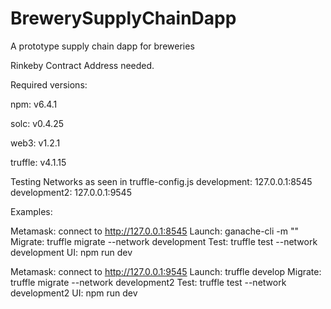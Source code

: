 # BrewerySupplyChainDapp
A prototype supply chain dapp for breweries


Rinkeby Contract Address needed.

Required versions:

npm: v6.4.1

solc: v0.4.25

web3: v1.2.1

truffle: v4.1.15

Testing Networks as seen in truffle-config.js
development: 127.0.0.1:8545
development2: 127.0.0.1:9545

Examples:

Metamask: connect to http://127.0.0.1:8545
Launch: ganache-cli -m "<mnemonic>"
Migrate: truffle migrate --network development
Test: truffle test --network development
UI: npm run dev

Metamask: connect to http://127.0.0.1:9545
Launch: truffle develop
Migrate: truffle migrate --network development2
Test: truffle test --network development2
UI: npm run dev
